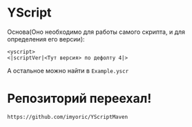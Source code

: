 # YScript
Основа(Оно необходимо для работы самого скрипта, и для определения его версии):
```
<yscript>
<|scriptVer|<Тут версия> по дефолту 4|>
```
А остальное можно найти в `Example.yscr`
# Репозиторий переехал!
`https://github.com/imyoric/YScriptMaven` 
